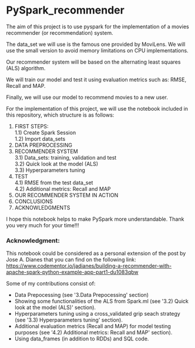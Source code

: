 # PySpark_recommender

The aim of this project is to use pyspark for the implementation of a movies recommender (or recommendation) system.

The data_set we will use is the famous one provided by MoviLens.
We will use the small version to avoid memory limitations on CPU implementations.

Our recommender system will be based on the alternating least squares (ALS) algorithm.

We will train our model and test it using evaluation metrics such as: RMSE, Recall and MAP.

Finally, we will use our model to recommend movies to a new user.


For the implementation of this project, we will use the notebook included in this repository, which structure is as follows:

1) FIRST STEPS:<br>
  1.1) Create Spark Session<br>
  1.2) Import data_sets<br>
2) DATA PREPROCESSING
3) RECOMMENDER SYSTEM<br>
3.1) Data_sets: training, validation and test<br>
3.2) Quick look at the model (ALS)<br>
3.3) Hyperparameters tuning<br>
4) TEST<br>
4.1) RMSE from the test data_set<br>
4.2) Additional metrics: Recall and MAP<br>
5) OUR RECOMMENDER SYSTEM IN ACTION
6) CONCLUSIONS
7) ACKNOWLEDGMENTS

I hope this notebook helps to make PySpark more understandable.
Thank you very much for your time!!!


### Acknowledgment:

This notebook could be considered as a personal extension of the post by Jose A. Dianes that you can find on the following link:
https://www.codementor.io/jadianes/building-a-recommender-with-apache-spark-python-example-app-part1-du1083qbw

Some of my contributions consist of:

- Data Prepocessing (see '3.Data Prepocessing' section)
- Showing some functionalities of the ALS from Spark.ml (see '3.2) Quick look at the model (ALS)' section).
- Hyperparameters tuning using a cross_validated grip seach strategy (see '3.3) Hyperparameters tuning' section).
- Additional evaluation metrics (Recall and MAP) for model testing purposes (see '4.2) Additional metrics: Recall and MAP' section).
- Using data_frames (in addition to RDDs) and SQL code.
